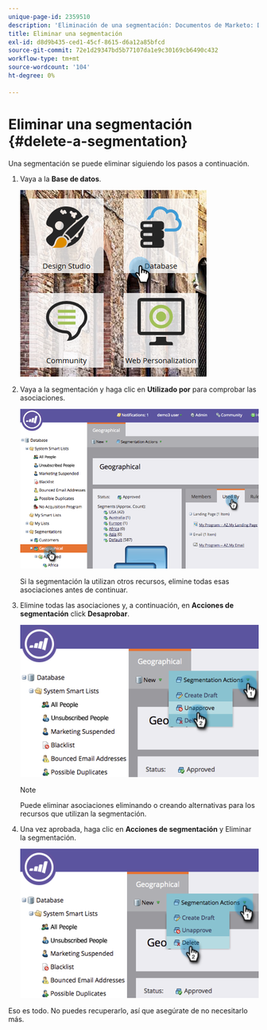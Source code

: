 ```yaml
---
unique-page-id: 2359510
description: 'Eliminación de una segmentación: Documentos de Marketo: Documentación del producto'
title: Eliminar una segmentación
exl-id: d8d9b435-ced1-45cf-8615-d6a12a85bfcd
source-git-commit: 72e1d29347bd5b77107da1e9c30169cb6490c432
workflow-type: tm+mt
source-wordcount: '104'
ht-degree: 0%

---
```


# Eliminar una segmentación {#delete-a-segmentation}

Una segmentación se puede eliminar siguiendo los pasos a continuación.

1. Vaya a la **Base de datos**.

   ![](assets/image2017-3-28-14-3a55-3a26.png)

1. Vaya a la segmentación y haga clic en **Utilizado por** para comprobar las asociaciones.

   ![](assets/image2017-3-28-15-3a51-3a8.png)

   Si la segmentación la utilizan otros recursos, elimine todas esas asociaciones antes de continuar.

1. Elimine todas las asociaciones y, a continuación, en **Acciones de segmentación** click **Desaprobar**.

   ![](assets/image2017-3-28-15-3a51-3a30.png)

   >[!NOTE]
   >
   >Puede eliminar asociaciones eliminando o creando alternativas para los recursos que utilizan la segmentación.

1. Una vez aprobada, haga clic en **Acciones de segmentación** y Eliminar la segmentación.

   ![](assets/image2017-3-28-15-3a51-3a46.png)

Eso es todo. No puedes recuperarlo, así que asegúrate de no necesitarlo más.
